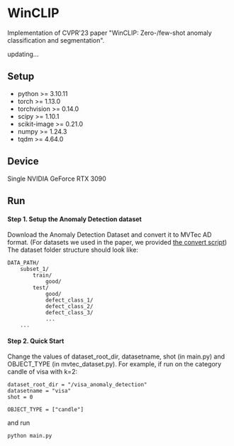 # WinCLIP
Implementation of CVPR'23 paper "WinCLIP: Zero-/few-shot anomaly classification and segmentation". 

updating...

## Setup
- python >= 3.10.11
- torch >= 1.13.0
- torchvision >= 0.14.0
- scipy >= 1.10.1
- scikit-image >= 0.21.0
- numpy >= 1.24.3
- tqdm >= 4.64.0

## Device
Single NVIDIA GeForce RTX 3090

## Run
#### Step 1. Setup the Anomaly Detection dataset

Download the Anomaly Detection Dataset and convert it to MVTec AD format. (For datasets we used in the paper, we provided [the convert script](https://github.com/mala-lab/InCTRL/tree/main/datasets/preprocess)) 
The dataset folder structure should look like:

```
DATA_PATH/
    subset_1/
        train/
            good/
        test/
            good/
            defect_class_1/
            defect_class_2/
            defect_class_3/
            ...
    ...
```
#### Step 2. Quick Start

Change the values of dataset_root_dir, datasetname, shot (in main.py) and OBJECT_TYPE (in mvtec_dataset.py). 
For example, if run on the category candle of visa with k=2:
```
dataset_root_dir = "/visa_anomaly_detection"
datasetname = "visa"
shot = 0

OBJECT_TYPE = ["candle"]
```
and run
```bash
python main.py
```
